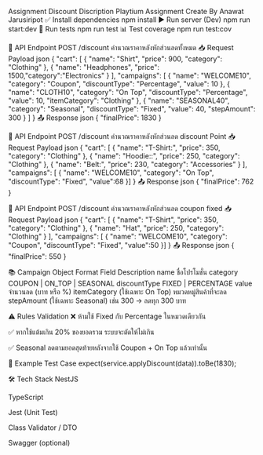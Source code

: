 Assignment Discount
Discription Playtium Assignment
Create By Anawat Jarusiripot
✅ Install dependencies
npm install
▶️ Run server (Dev)
npm run start:dev
🧪 Run tests
npm run test
📊 Test coverage
npm run test:cov

🔗 API Endpoint
POST /discount
คำนวณราคาหลังหักส่วนลดทั้งหมด
📥 Request Payload
json
{
"cart": [
{ "name": "Shirt", "price": 900, "category": "Clothing" },
{ "name": "Headphones", "price": 1500,"category":"Electronics" }
],
"campaigns": [
{
"name": "WELCOME10",
"category": "Coupon",
"discountType": "Percentage",
"value": 10
},
{
"name": "CLOTH10",
"category": "On Top",
"discountType": "Percentage",
"value": 10,
"itemCategory": "Clothing"
},
{
"name": "SEASONAL40",
"category": "Seasonal",
"discountType": "Fixed",
"value": 40,
"stepAmount": 300
}
]
}
📤 Response
json
{
"finalPrice": 1830
}

🔗 API Endpoint
POST /discount
คำนวณราคาหลังหักส่วนลด discount Point
📥 Request Payload
json
{
"cart": [
{ "name": "T-Shirt:", "price": 350, "category": "Clothing" },
{ "name": "Hoodie::", "price": 250, "category": "Clothing" },
{ "name": "Belt:", "price": 230, "category": "Accessories" }
],
"campaigns": [
{
"name": "WELCOME10",
"category": "On Top",
"discountType": "Fixed",
"value":68
}]
}
📤 Response
json
{
"finalPrice": 762
}

🔗 API Endpoint
POST /discount
คำนวณราคาหลังหักส่วนลด coupon fixed
📥 Request Payload
json
{
"cart": [
{ "name": "T-Shirt", "price": 350, "category": "Clothing" },
{ "name": "Hat", "price": 250, "category": "Clothing" }
],
"campaigns": [
{
"name": "WELCOME10",
"category": "Coupon",
"discountType": "Fixed",
"value":50
}]
}
📤 Response
json
{
"finalPrice": 550
}

📚 Campaign Object Format
Field Description
name ชื่อโปรโมชั่น
category COUPON | ON_TOP | SEASONAL
discountType FIXED | PERCENTAGE
value จำนวนลด (บาท หรือ %)
itemCategory (ใช้เฉพาะ On Top) หมวดหมู่สินค้าที่จะลด
stepAmount (ใช้เฉพาะ Seasonal) เช่น 300 → ลดทุก 300 บาท

⚠️ Rules Validation
❌ ห้ามใช้ Fixed กับ Percentage ในหมวดเดียวกัน

✅ หากใช้แต้มเกิน 20% ของยอดรวม ระบบจะตัดให้ไม่เกิน

✅ Seasonal ลดตามยอดสุดท้ายหลังจากใช้ Coupon + On Top แล้วเท่านั้น

🧪 Example Test Case
expect(service.applyDiscount(data)).toBe(1830);

🛠 Tech Stack
NestJS

TypeScript

Jest (Unit Test)

Class Validator / DTO

Swagger (optional)
